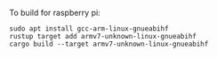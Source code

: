To build for raspberry pi:

    sudo apt install gcc-arm-linux-gnueabihf
    rustup target add armv7-unknown-linux-gnueabihf
    cargo build --target armv7-unknown-linux-gnueabihf
